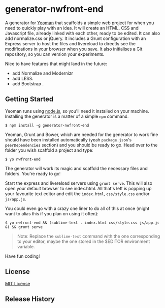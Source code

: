 # generator-nwfront-end

A generator for [Yeoman](http://yeoman.io) that scaffolds a simple web project for when you need to
quickly play with an idea. It will create an HTML, CSS and Javascript file, already linked with each other,
ready to be edited. It can also add normalize.css or jQuery.
It includes a Grunt configuration with an Express server to host the files
and livereload to directly see the modifications in your browser when you save.
It also initialises a Git repository, so you can version your experiments.

Nice to have features that might land in the future:
 - add Normalize and Modernizr
 - add LESS.
 - add Bootstrap .


## Getting Started

Yeoman runs using [node.js](http://nodejs.org), so you'll need it installed on your machine.
Installing the generator is a matter of a simple `npm` command.

```
$ npm install -g generator-nwfront-end
```

Yeoman, Grunt and Bower, which are needed for the generator to work fine should have been installed
automatically (yeah `package.json`'s `peerDependencies` section) and you should be ready to go.
Head over to the folder you wish scaffold a project and type:

```
$ yo nwfront-end
```

The generator will work its magic and scaffold the necessary files and folders. You're ready to go!

Start the express and livereload servers using `grunt serve`.
This will also open your default browser to see index.html.
All that's left is popping up your favourite text editor and edit the `index.html`, `css/style.css` and/or `js/app.js`.

You could even go with a crazy one liner to do all of this at once
(might want to alias this if you plan on using it often):

```
$ yo nwfront-end && (sublime-text . index.html css/style.css js/app.js &) && grunt serve
```
> Note: Replace the `sublime-text` command with the one corresponding to your editor,
> maybe the one stored in the $EDITOR environment variable.

Have fun coding!

## License

[MIT License](http://en.wikipedia.org/wiki/MIT_License)

## Release History
